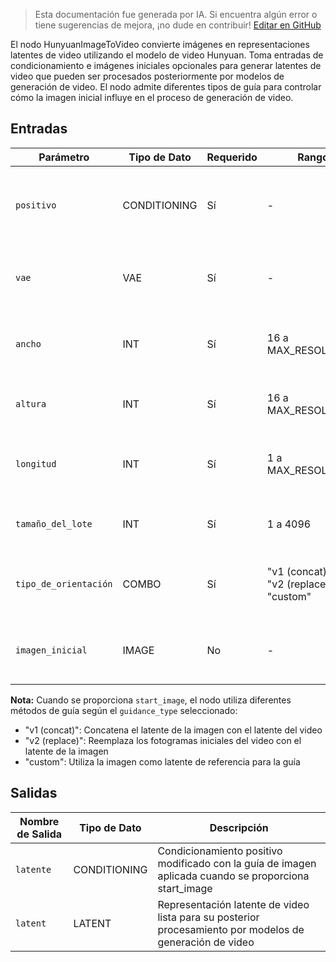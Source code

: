 > Esta documentación fue generada por IA. Si encuentra algún error o tiene sugerencias de mejora, ¡no dude en contribuir! [Editar en GitHub](https://github.com/Comfy-Org/embedded-docs/blob/main/comfyui_embedded_docs/docs/HunyuanImageToVideo/es.md)

El nodo HunyuanImageToVideo convierte imágenes en representaciones latentes de video utilizando el modelo de video Hunyuan. Toma entradas de condicionamiento e imágenes iniciales opcionales para generar latentes de video que pueden ser procesados posteriormente por modelos de generación de video. El nodo admite diferentes tipos de guía para controlar cómo la imagen inicial influye en el proceso de generación de video.

## Entradas

| Parámetro | Tipo de Dato | Requerido | Rango | Descripción |
|-----------|-----------|----------|-------|-------------|
| `positivo` | CONDITIONING | Sí | - | Entrada de condicionamiento positivo para guiar la generación del video |
| `vae` | VAE | Sí | - | Modelo VAE utilizado para codificar imágenes en el espacio latente |
| `ancho` | INT | Sí | 16 a MAX_RESOLUTION | Ancho del video de salida en píxeles (por defecto: 848, paso: 16) |
| `altura` | INT | Sí | 16 a MAX_RESOLUTION | Alto del video de salida en píxeles (por defecto: 480, paso: 16) |
| `longitud` | INT | Sí | 1 a MAX_RESOLUTION | Número de fotogramas en el video de salida (por defecto: 53, paso: 4) |
| `tamaño_del_lote` | INT | Sí | 1 a 4096 | Número de videos a generar simultáneamente (por defecto: 1) |
| `tipo_de_orientación` | COMBO | Sí | "v1 (concat)"<br>"v2 (replace)"<br>"custom" | Método para incorporar la imagen inicial en la generación de video |
| `imagen_inicial` | IMAGE | No | - | Imagen inicial opcional para inicializar la generación del video |

**Nota:** Cuando se proporciona `start_image`, el nodo utiliza diferentes métodos de guía según el `guidance_type` seleccionado:

- "v1 (concat)": Concatena el latente de la imagen con el latente del video
- "v2 (replace)": Reemplaza los fotogramas iniciales del video con el latente de la imagen
- "custom": Utiliza la imagen como latente de referencia para la guía

## Salidas

| Nombre de Salida | Tipo de Dato | Descripción |
|-------------|-----------|-------------|
| `latente` | CONDITIONING | Condicionamiento positivo modificado con la guía de imagen aplicada cuando se proporciona start_image |
| `latent` | LATENT | Representación latente de video lista para su posterior procesamiento por modelos de generación de video |
